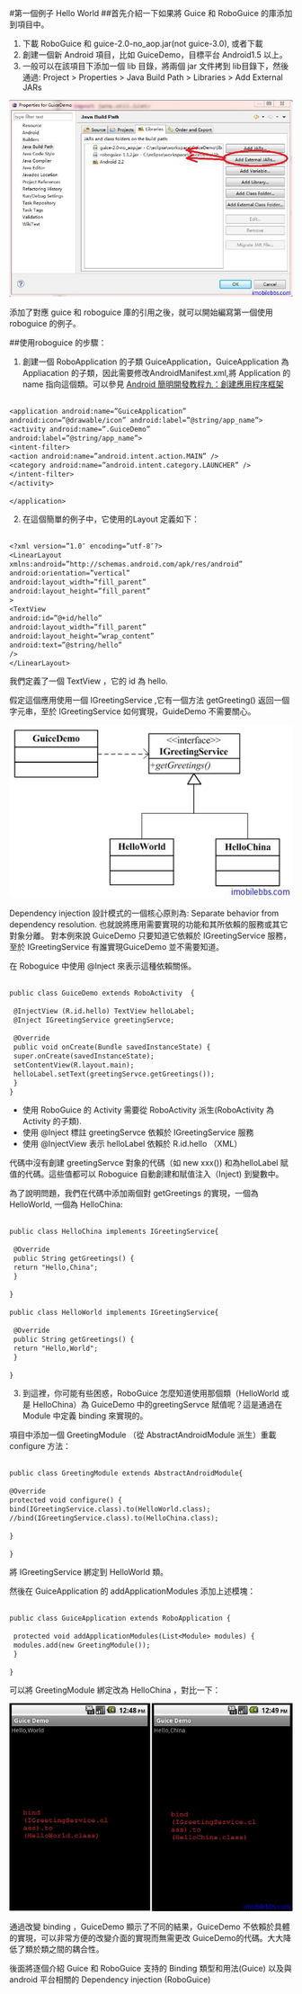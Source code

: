 #第一個例子 Hello World
##首先介紹一下如果將 Guice 和 RoboGuice 的庫添加到項目中。

1. 下載 RoboGuice 和 guice-2.0-no_aop.jar(not guice-3.0), 或者下載 
2. 創建一個新 Android 項目，比如 GuiceDemo，目標平台 Android1.5 以上。
3. 一般可以在該項目下添加一個 lib 目錄，將兩個 jar 文件拷到 lib目錄下，然後通過: Project > Properties > Java Build Path > Libraries > Add External JARs

![](images/1.png)

添加了對應 guice 和 roboguice 庫的引用之後，就可以開始編寫第一個使用 roboguice 的例子。

##使用roboguice 的步驟：

1. 創建一個 RoboApplication 的子類 GuiceApplication，GuiceApplication 為 Appliacation 的子類，因此需要修改AndroidManifest.xml,將 Application 的 name 指向這個類。可以參見 [Android 簡明開發教程九：創建應用程序框架](http://www.imobilebbs.com/wordpress/?p=896)

```

<application android:name=”GuiceApplication”
android:icon=”@drawable/icon” android:label=”@string/app_name”>
<activity android:name=”.GuiceDemo”
android:label=”@string/app_name”>
<intent-filter>
<action android:name=”android.intent.action.MAIN” />
<category android:name=”android.intent.category.LAUNCHER” />
</intent-filter>
</activity>

</application>
```

2.  在這個簡單的例子中，它使用的Layout 定義如下：

```

<?xml version=”1.0″ encoding=”utf-8″?>
<LinearLayout xmlns:android=”http://schemas.android.com/apk/res/android”
android:orientation=”vertical”
android:layout_width=”fill_parent”
android:layout_height=”fill_parent”
>
<TextView
android:id=”@+id/hello”
android:layout_width=”fill_parent”
android:layout_height=”wrap_content”
android:text=”@string/hello”
/>
</LinearLayout>

```
我們定義了一個 TextView ，它的 id 為 hello.

假定這個應用使用一個 IGreetingService ,它有一個方法 getGreeting() 返回一個字元串，至於 IGreetingService 如何實現，GuideDemo 不需要關心。

![](images/2.png)

Dependency injection 設計模式的一個核心原則為: Separate behavior from dependency resolution. 也就說將應用需要實現的功能和其所依賴的服務或其它對象分離。 對本例來說 GuiceDemo 只要知道它依賴於 IGreetingService 服務，至於 IGreetingService 有誰實現GuiceDemo 並不需要知道。

在 Roboguice 中使用 @Inject 來表示這種依賴關係。

```

public class GuiceDemo extends RoboActivity  {

 @InjectView (R.id.hello) TextView helloLabel;
 @Inject IGreetingService greetingServce;

 @Override
 public void onCreate(Bundle savedInstanceState) {
 super.onCreate(savedInstanceState);
 setContentView(R.layout.main);
 helloLabel.setText(greetingServce.getGreetings());
 }
}

```

+ 使用 RoboGuice 的 Activity 需要從 RoboActivity 派生(RoboActivity 為 Activity 的子類).
+ 使用 @Inject 標註 greetingServce 依賴於 IGreetingService 服務
+ 使用 @InjectView 表示 helloLabel 依賴於 R.id.hello （XML）

代碼中沒有創建 greetingServce 對象的代碼（如 new xxx()) 和為helloLabel 賦值的代碼。這些值都可以 Roboguice 自動創建和賦值注入（Inject) 到變數中。

為了說明問題，我們在代碼中添加兩個對 getGreetings 的實現，一個為HelloWorld, 一個為 HelloChina:

```

public class HelloChina implements IGreetingService{

 @Override
 public String getGreetings() {
 return "Hello,China";
 }

}

public class HelloWorld implements IGreetingService{

 @Override
 public String getGreetings() {
 return "Hello,World";
 }

}

```

3. 到這裡，你可能有些困惑，RoboGuice 怎麼知道使用那個類（HelloWorld 或是 HelloChina）為 GuiceDemo 中的greetingServce 賦值呢？這是通過在 Module 中定義 binding 來實現的。

項目中添加一個 GreetingModule （從 AbstractAndroidModule 派生）重載 configure 方法：

```

public class GreetingModule extends AbstractAndroidModule{

@Override
protected void configure() {
bind(IGreetingService.class).to(HelloWorld.class);
//bind(IGreetingService.class).to(HelloChina.class);

}

}

```

將 IGreetingService 綁定到 HelloWorld 類。

然後在 GuiceApplication 的 addApplicationModules 添加上述模塊：

```

public class GuiceApplication extends RoboApplication {

 protected void addApplicationModules(List<Module> modules) {
 modules.add(new GreetingModule());
 }

}

```

可以將 GreetingModule 綁定改為 HelloChina ，對比一下：

![](images/3.png)

通過改變 binding ，GuiceDemo 顯示了不同的結果，GuiceDemo 不依賴於具體的實現，可以非常方便的改變介面的實現而無需更改 GuiceDemo的代碼。大大降低了類於類之間的耦合性。

後面將逐個介紹 Guice 和 RoboGuice 支持的 Binding 類型和用法(Guice) 以及與 android 平台相關的 Dependency injection (RoboGuice)







